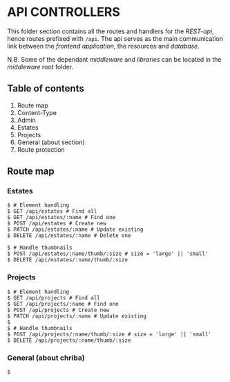API CONTROLLERS
===============

This folder section contains all the routes and handlers for the _REST-api_, hence routes prefixed with `/api`. The api serves as the main
communication link between the _frontend application_, the resources and _database_.

N.B. Some of the dependant _middleware_ and _libraries_ can be located in the _middleware_ root folder.

## Table of contents

1. Route map
2. Content-Type
3. Admin
4. Estates
5. Projects
6. General (about section)
7. Route protection

## Route map

### Estates

```
$ # Element handling
$ GET /api/estates # Find all
$ GET /api/estates/:name # Find one
$ POST /api/estates # Create new
$ PATCH /api/estates/:name # Update existing
$ DELETE /api/estates/:name # Delete one

$ # Handle thumbnails
$ POST /api/estates/:name/thumb/:size # size = 'large' || 'small'
$ DELETE /api/estates/:name/thumb/:size
```

### Projects

```
$ # Element handling
$ GET /api/projects # Find all
$ GET /api/projects/:name # Find one
$ POST /api/projects # Create new
$ PATCH /api/projects/:name # Update existing
$
$ # Handle thumbnails
$ POST /api/projects/:name/thumb/:size # size = 'large' || 'small'
$ DELETE /api/projects/:name/thumb/:size
```

### General (about chriba)

```
$
```



